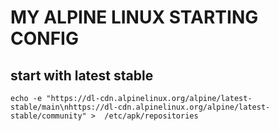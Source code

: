 # MY ALPINE LINUX STARTING CONFIG

## start with latest stable
```
echo -e "https://dl-cdn.alpinelinux.org/alpine/latest-stable/main\nhttps://dl-cdn.alpinelinux.org/alpine/latest-stable/community" >  /etc/apk/repositories
```